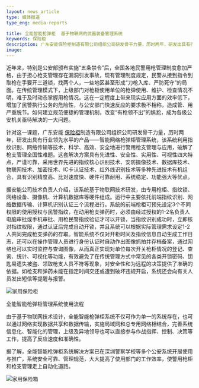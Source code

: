 ```yaml
---
layout: news_article
type: 媒体报道
type_eng: media-reports

title: 全能智能枪弹柜  基于物联网的武器装备管理系统
keywords: 保险柜
description: 广东安能保险柜制造有限公司组织公司研发骨干力量，历时两年，研发出具有行业领先水平的产品——智能网络枪弹柜管理系统，破解了枪支管理全国性难题。
image: 
---
```

近年来，特别是公安部颁布实施“五条禁令”后，全国各地民警用枪管理制度愈加严格，由于担心枪支管理存在漏洞引发事故，现有管理制度规定，民警从接到指令到取枪在手要开三道锁，找两个人，一些地区甚至形成“刀枪入库、严防死守”的局面。在传统管理模式下，上级部门对枪柜使用单位的枪弹使用、维护、检查情况不明，难于及时动态掌握用枪情况。这在一定程度上带来现实应用方面的效率低下，增加了民警执行公务的危险性，与公安部门快速反应的要求极不相称，造成管、用严重脱节。如何建立规范便捷的管理机制，改变“有枪领不出”的尴尬，成为各级公安机关亟待解决的一大问题。

针对这一课题，广东安能 [保险柜](http://www.qnn.com.cn/)制造有限公司组织公司研发骨干力量，历时两年，研发出具有行业领先水平的产品——智能网络枪弹柜管理系统，该系统利用指纹识别、网络传输等技术，科学、高效、安全地进行警用枪支管理与应用，破解了枪支管理全国性难题。这套解决方案具有先进性、安全性、实用性、可视性四大特点，严谨可靠，采用世界先进的指纹核心识别技术、安防摄像技术、数据库技术、物联网技术、加密技术、IC卡认证技术、红外线识别技术等多种先进技术有机组合，具有识别精度高、比对速度快、硬件可靠耐用、系统稳定、功能强大等优点。

据安能公司技术负责人介绍，该系统基于物联网技术研发，由专用枪柜、指纹锁、网络设备、摄像机、计算机数据库等硬件组成。运行中主要依托前端指纹识别、网络数据传输、计算机识别认证三个流程进行。系统的前端枪柜可预先设定3个不同权限的使用授权与民警指纹，在动用枪支弹药时，必须由经过授权的1-2名负责人电脑审批或手机审批、用枪民警指纹验证才可以开锁，当指纹识别成功时，立即核对指纹权限，通过认证后完成自动开锁，并且系统可以根据实际管理需求设定1-2人共同完成枪支弹药的存取。智能系统不仅对开柜时间及指纹信息自动生成工作日志，还可以在操作管理人员进行身份认证时自动作出图像抓拍并存档备案，通过网络也可以实时监控与查询图像，从而真正实现对单位每次开关枪柜情况的登记、查询、统计、可视化等功能，有效避免了在传统管理方式中常见的各类开锁密码、钥匙易遗失被盗、领取枪支人员不符等现象，对安全性和为远程的决策提供了准确的依据。如枪支和弹药未能在指定时间交还或遭到破坏违规开启，系统还会向有关人员发出短信等提醒与报警。

![家用保险柜](http://www.qnn.com.cn/image-news/id034101.jpg)

全能智能枪弹柜管理系统使用流程

由于基于物联网技术设计，全能智能枪弹柜系统不仅可作为单一的系统存在，也可以通过网络实现数据共享和数据传输，实施局域网和总专用网络相结合，完善系统信息化、智能化的管理，上级及异地领导也可以直接参与作战指挥、控制、决策等工作，提高了反应速度和准确性。

据了解，全能智能枪弹柜系统解决方案已在深圳警察学校等多个公安系统开展使用与推广，系统安全可靠、管理规范，大大提高了使用部门的工作效率，使警用枪柜和枪支管理走上自动化道路。

![家用保险箱](http://www.qnn.com.cn/image-news/id034102.jpg)

